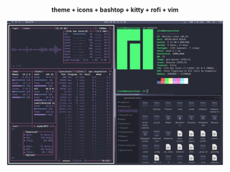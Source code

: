 <h4 align="center">theme + icons + bashtop + kitty + rofi + vim</h4>

<div align="center">

![Desktop](images/main.png)

</div>
